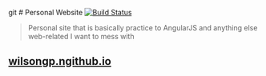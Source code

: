 git # Personal Website [![Build Status](https://travis-ci.org/wilsongp/personal-site.svg?branch=master)](https://travis-ci.org/wilsongp/wilsongp.github.io)
> Personal site that is basically practice to AngularJS and anything else web-related I want to mess with

## [wilsongp.ngithub.io](www.wilsongp.github.io)
